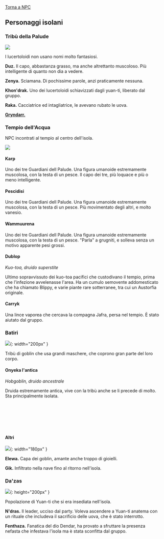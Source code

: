 [Torna a NPC](../npc.md)

## Personaggi isolani

### Tribù della Palude

![](https://i.imgur.com/M4T350j.png)

I lucertoloidi non usano nomi molto fantasiosi.

**Duz.** Il capo, abbastanza grasso, ma anche altrettanto muscoloso. Più intelligente di quanto non dia a vedere.

**Zenya.** Sciamana. Di pochissime parole, anzi praticamente nessuna.

**Khon'drak.** Uno dei lucertoloidi schiavizzati dagli yuan-ti, liberato dal gruppo.

**Raka.** Cacciatrice ed intagliatrice, le avevano rubato le uova.

**[Gryndarr.](/star/pg#gryndarr)**

### Tempio dell'Acqua

NPC incontrati al tempio al centro dell'isola.

![](https://i.imgur.com/UKcfADF.png)

#### Karp

Uno dei tre Guardiani dell Palude. Una figura umanoide estremamente muscolosa, con la testa di un pesce. Il capo dei tre, più loquace e più o meno intelligente.

#### Pescidisi

Uno dei tre Guardiani dell Palude. Una figura umanoide estremamente muscolosa, con la testa di un pesce. Più movimentato degli altri, e molto vanesio.

#### Wammuurena

Uno dei tre Guardiani dell Palude. Una figura umanoide estremamente muscolosa, con la testa di un pesce. "Parla" a grugniti, e solleva senza un motivo apparente pesi grossi.


#### Dublop

*Kuo-toa, druido superstite*

Ultimo sopravvissuto dei kuo-toa pacifici che custodivano il tempio, prima che l'infezione avvelenasse l'area. Ha un cumulo semovente addomesticato che ha chiamato Blippy, e varie piante rare sotterranee, tra cui un Austorfia originale.

#### Carryk

Una lince vaporea che cercava la compagna Jafra, persa nel tempio. È stato aiutato dal gruppo.

### Batiri

![](https://i.imgur.com/pntQhhh.jpg){: width="200px" }

Tribù di goblin che usa grandi maschere, che coprono gran parte del loro corpo.

#### Onyeka l'antica

<div style="width: 25%; background-image: url('https://i.imgur.com/6HlpKaX.png'); background-position: top 0% left 0%; background-size: 100%; float: left;" class="portrait"> <a href="https://i.imgur.com/6HlpKaX.png" class="fill-div"></a></div>

*Hobgoblin, druido ancestrale*

Druida estremamente antica, vive con la tribù anche se li precede di molto. Sta principalmente isolata.

<br>
<br>
<br>
<br>
<br>

#### Altri

![](https://i.imgur.com/qemVPny.png){: width="180px" }

**Elewa.** Capa dei goblin, amante anche troppo di gioielli.

**Gik.** Infiltrato nella nave fino al ritorno nell'isola.


### Da'zas

![](https://www.belloflostsouls.net/wp-content/uploads/2017/02/yuanti-header-.jpg){: height="200px" }

Popolazione di Yuan-ti che si era insediata nell'isola.

**N'dras.** Il leader, ucciso dal party. Voleva ascendere a Yuan-ti anatema con un rituale che includeva il sacrificio delle uova, che è stato interrotto.

**Fenthaza.** Fanatica del dio Dendar, ha provato a sfruttare la presenza nefasta che infestava l'isola ma è stata sconfitta dal gruppo.